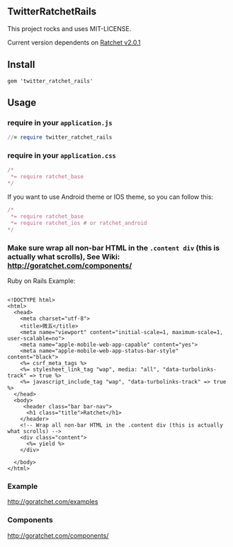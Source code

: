 ## TwitterRatchetRails

This project rocks and uses MIT-LICENSE.

Current version dependents on [Ratchet v2.0.1](http://goratchet.com)

## Install

`gem 'twitter_ratchet_rails'`

## Usage

### require in your `application.js`

  ```ruby
  //= require twitter_ratchet_rails
  ```

### require in your `application.css`

  ```ruby
  /*
   *= require ratchet_base
  */
  ```

  If you want to use Android theme or IOS theme, so you can follow this:

  ```ruby
  /*
   *= require ratchet_base
   *= require ratchet_ios # or ratchet_android
  */
  ```

### Make sure wrap all non-bar HTML in the `.content div` (this is actually what scrolls), See Wiki: http://goratchet.com/components/
  Ruby on Rails Example:

  ```erb

  <!DOCTYPE html>
  <html>
    <head>
      <meta charset="utf-8">
      <title>微五</title>
      <meta name="viewport" content="initial-scale=1, maximum-scale=1, user-scalable=no">
      <meta name="apple-mobile-web-app-capable" content="yes">
      <meta name="apple-mobile-web-app-status-bar-style" content="black">
      <%= csrf_meta_tags %>
      <%= stylesheet_link_tag "wap", media: "all", "data-turbolinks-track" => true %>
      <%= javascript_include_tag "wap", "data-turbolinks-track" => true %>
    </head>
    <body>
       <header class="bar bar-nav">
        <h1 class="title">Ratchet</h1>
      </header>
      <!-- Wrap all non-bar HTML in the .content div (this is actually what scrolls) -->
      <div class="content">
        <%= yield %>
      </div>

    </body>
  </html>

  ```

### Example

http://goratchet.com/examples

### Components

http://goratchet.com/components/

